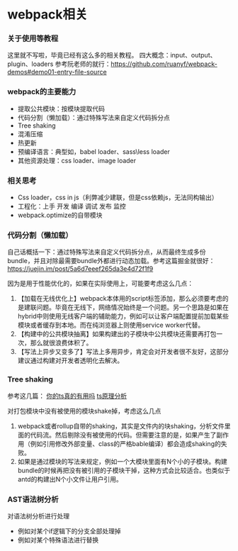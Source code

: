 <!--
 * @Author: 星啸(陈远宏)
 * @Date: 2020-12-15 14:32:55
 * @LastEditTime: 2020-12-24 00:46:09
 * @LastEditors: 星啸(陈远宏)
 * @Description: 
 * @FilePath: /my-git-book/frontEnd/webpack.md
-->
# webpack相关
### 关于使用等教程
这里就不写啦，毕竟已经有这么多的相关教程。
四大概念：input、output、plugin、loaders
参考阮老师的就行：https://github.com/ruanyf/webpack-demos#demo01-entry-file-source

### webpack的主要能力

- 提取公共模块：按模块提取代码
- 代码分割（懒加载）：通过特殊写法来自定义代码拆分点
- Tree shaking
- 混淆压缩
- 热更新
- 预编译语言：典型如，babel loader、sass\less loader
- 其他资源处理：css loader、image loader

### 相关思考
- Css loader，css in js（利弊减少建联，但是css依赖js，无法同构输出）
- 工程化：上手 开发 编译 调试 发布 监控
- webpack.optimize的自带模块

### 代码分割（懒加载）
自己话概括一下：通过特殊写法来自定义代码拆分点，从而最终生成多份bundle，并且对除最需要bundle外都进行动态加载。参考这篇掘金就很好：https://juejin.im/post/5a6d7eeef265da3e4d72f1f9

因为是用于性能优化的，如果在实际使用上，可能要考虑这么几点：
1. 【加载在无线优化上】webpack本体用的script标签添加，那么必须要考虑的是建联问题。毕竟在无线下，网络情况始终是一个问题。另一个思路是如果在hybrid中则使用无线客户端的辅助能力，例如可以让客户端配置提前加载某些模块或者缓存到本地。而在纯浏览器上则使用service worker代替。
2. 【构建中的公共模块抽离】如果构建出的子模块中公共模块还需要再打包一次，那么就很浪费体积了。
3. 【写法上异步又变多了】写法上多用异步，肯定会对开发者很不友好，这部分建议通过构建对开发者透明化去解决。

### Tree shaking
参考这几篇：
[你的ts真的有用吗](https://juejin.im/post/5a5652d8f265da3e497ff3de)
[ts原理分析](https://juejin.im/post/5a4dc842518825698e7279a9)

对打包模块中没有被使用的模块shake掉，考虑这么几点
1. webpack或者rollup自带的shaking，其实是文件内的块shaking，分析文件里面的代码流。然后剔除没有被使用的代码。但需要注意的是，如果产生了副作用（例如引用修改外部变量、class的严格bable编译）都会造成shaking的失败。
2. 如果是通过模块的写法来规定，例如一个大模块里面有N个小的子模块。构建bundle的时候再把没有被引用的子模块干掉，这种方式会比较适合。也类似于antd的构建出N个小文件让用户引用。

### AST语法树分析
对语法树分析进行处理
- 例如对某个if逻辑下的分支全部处理掉
- 例如对某个特殊语法进行替换